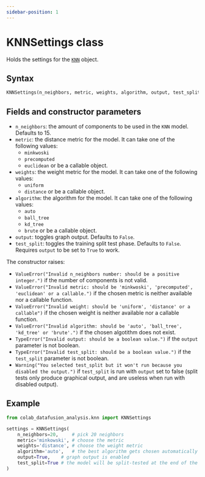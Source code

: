 ```yaml
---
sidebar-position: 1
---
```


# KNNSettings class

Holds the settings for the [`KNN`](knn.md) object.

## Syntax

```python
KNNSettings(n_neighbors, metric, weights, algorithm, output, test_split)
```

## Fields and constructor parameters
- `n_neighbors`: the amount of components to be used in the `KNN` model. Defaults to 15.
- `metric`: the distance metric for the model. It can take one of the following values:
    - `minkwoski`
    - `precomputed`
    - `euclidean`
  or be a callable object.
- `weights`: the weight metric for the model. It can take one of the following values:
    - `uniform`
    - `distance`
  or be a callable object.
- `algorithm`: the algorithm for the model. It can take one of the following values:
    - `auto`
    - `ball_tree`
    - `kd_tree`
    - `brute`
  or be a callable object.
- `output`: toggles graph output. Defaults to `False`.
- `test_split`: toggles the training split test phase. Defaults to `False`. Requires `output` to be set to `True` to work.

The constructor raises:
- `ValueError("Invalid n_neighbors number: should be a positive integer.")` if the number of components is not valid.
- `ValueError("Invalid metric: should be 'minkwoski', 'precomputed', 'euclidean' or a callable.")` if the chosen metric is neither available nor a callable function.
- `ValueError("Invalid weight: should be 'uniform', 'distance' or a callable")` if the chosen weight is neither available nor a callable function.
- `ValueError("Invalid algorithm: should be 'auto', 'ball_tree', 'kd_tree' or 'brute'.")` if the chosen algotithm does not exist.
- `TypeError("Invalid output: should be a boolean value.")` if the `output` parameter is not boolean.
- `TypeError("Invalid test_split: should be a boolean value.")` if the `test_split` parameter is not boolean.
- `Warning("You selected test_split but it won't run because you disabled the output.")` if `test_split` is run with `output` set to false (split tests only produce graphical output, and are useless when run with disabled output).

## Example

```python
from colab_datafusion_analysis.knn import KNNSettings

settings = KNNSettings(
    n_neighbors=20,     # pick 20 neighbors
    metric='minkowski', # choose the metric
    weights='distance', # choose the weight metric
    algorithm='auto',   # the best algorithm gets chosen automatically
    output=True,    # graph output is enabled
    test_split=True # the model will be split-tested at the end of the training
)
```